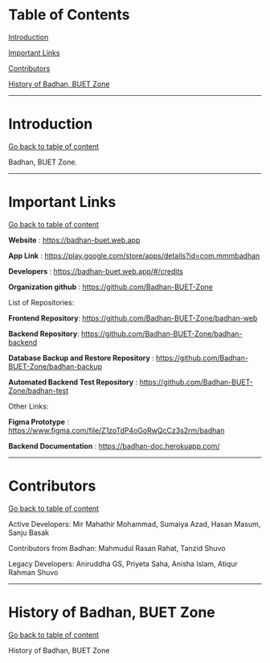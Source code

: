 <a name="tableofcontent"/>

# Table of Contents

[Introduction](#introduction)

[Important Links](#links)  

[Contributors](#contributors)    

[History of Badhan, BUET Zone](#history)
<hr>

<a name="introduction"/>

# Introduction

[Go back to table of content](#tableofcontent)

Badhan, BUET Zone.
<hr>

<a name="links"/>

# Important Links


[Go back to table of content](#tableofcontent)

**Website** : https://badhan-buet.web.app

**App Link** : https://play.google.com/store/apps/details?id=com.mmmbadhan

**Developers** : https://badhan-buet.web.app/#/credits

**Organization github** : https://github.com/Badhan-BUET-Zone

List of Repositories:

**Frontend Repository**: https://github.com/Badhan-BUET-Zone/badhan-web

**Backend Repository**: https://github.com/Badhan-BUET-Zone/badhan-backend

**Database Backup and Restore Repository** : https://github.com/Badhan-BUET-Zone/badhan-backup

**Automated Backend Test Repository** : https://github.com/Badhan-BUET-Zone/badhan-test

Other Links: 

**Figma Prototype** : https://www.figma.com/file/Z1zoTdP4oGoRwQcCz3s2rm/badhan

**Backend Documentation** : https://badhan-doc.herokuapp.com/

<hr>

<a name="contributors"/>

# Contributors

[Go back to table of content](#tableofcontent)

Active Developers: Mir Mahathir Mohammad, Sumaiya Azad, Hasan Masum, Sanju Basak

Contributors from Badhan: Mahmudul Rasan Rahat, Tanzid Shuvo

Legacy Developers: Aniruddha GS, Priyeta Saha, Anisha Islam, Atiqur Rahman Shuvo
<hr>

<a name="history"/>

# History of Badhan, BUET Zone

[Go back to table of content](#tableofcontent)

History of Badhan, BUET Zone
